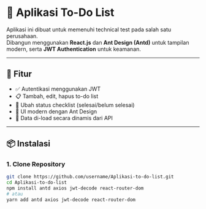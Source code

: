# 📝 Aplikasi To-Do List

Aplikasi ini dibuat untuk memenuhi technical test pada salah satu perusahaan.  
Dibangun menggunakan **React.js** dan **Ant Design (Antd)** untuk tampilan modern, serta **JWT Authentication** untuk keamanan.

---

## 🚀 Fitur
- ✅ Autentikasi menggunakan JWT
- 📋 Tambah, edit, hapus to-do list
- 📌 Ubah status checklist (selesai/belum selesai)
- 🎨 UI modern dengan Ant Design
- 🔄 Data di-load secara dinamis dari API

---

## 📦 Instalasi

### 1. Clone Repository
```bash
git clone https://github.com/username/Aplikasi-to-do-list.git
cd Aplikasi-to-do-list
npm install antd axios jwt-decode react-router-dom
# atau
yarn add antd axios jwt-decode react-router-dom
